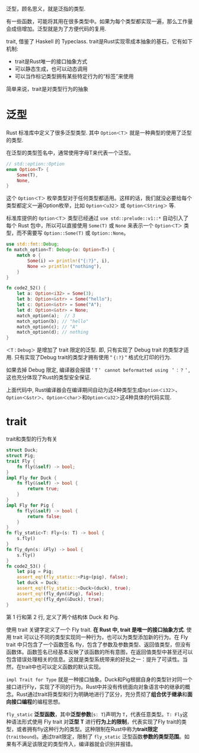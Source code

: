 
泛型，顾名思义，就是泛指的类型. 

有一些函数，可能将其用在很多类型中。如果为每个类型都实现一遍，那么工作量会成倍增加。泛型就是为了方便代码的复用.

trait, 借鉴了 Haskell 的 Typeclass. trait是Rust实现零成本抽象的基石，它有如下机制:

* trait是Rust唯一的接口抽象方式
* 可以静态生成，也可以动态调用
* 可以当作标记类型拥有某些特定行为的“标签”来使用

简单来说，trait是对类型行为的抽象

# 泛型

Rust 标准库中定义了很多泛型类型. 其中 `Option＜T＞` 就是一种典型的使用了泛型的类型.

在泛型的类型签名中，通常使用字母T来代表一个泛型。

```rust
// std::option::Option
enum Option<T> {
    Some(T),
    None,
}
```

这个 `Option＜T＞` 枚举类型对于任何类型都适用。这样的话，我们就没必要给每个类型都定义一遍Option枚举，比如 `Option＜u32＞` 或 `Option＜String＞` 等.

标准库提供的 `Option＜T＞` 类型已经通过 `use std::prelude::v1::*` 自动引入了每个 Rust 包中，所以可以直接使用 `Some(T)` 或 `None` 来表示一个 `Option＜T＞` 类型，而不需要写 `Option::Some(T)` 或 `Option::None`。

```rust
use std::fmt::Debug;
fn match_option<T: Debug>(o: Option<T>) {
	match o {
	    Some(i) => println!("{:?}", i),
	    None => println!("nothing"),
	}
}

fn code2_52() {
	let a: Option<i32> = Some(3);
	let b: Option<&str> = Some("hello");
	let c: Option<&str> = Some("A");
	let d: Option<&str> = None;
	match_option(a);  // 3
	match_option(b); // "hello"
	match_option(c); // "A"
	match_option(d); // nothing
}
```

`＜T：Debug＞` 是增加了 trait 限定的泛型. 即, 只有实现了 Debug trait 的类型才适用. 只有实现了Debug trait的类型才拥有使用`＂{:?}＂`格式化打印的行为.

如果去掉 Debug 限定, 编译器会报错`＇T＇ cannot beformatted using ＇：？＇`, 这也充分体现了Rust的类型安全保证.

上面代码中, Rust编译器会在编译期间自动为这4种类型生成`Option＜i32＞`、`Option＜&str＞`、`Option＜char＞`和`Option＜u32＞`这4种具体的代码实现. 

# trait

trait和类型的行为有关

```rust
struct Duck;
struct Pig;
trait Fly {
	fn fly(&self) -> bool;
}
impl Fly for Duck {
	fn fly(&self) -> bool {
		return true;
	}
}
impl Fly for Pig {
	fn fly(&self) -> bool {
		return false;
	}
}
fn fly_static<T: Fly>(s: T) -> bool {
	s.fly()
}
fn fly_dyn(s: &Fly) -> bool {
	s.fly()
}
fn code2_53() {
	let pig = Pig;
	assert_eq!(fly_static::<Pig>(pig), false);
	let duck = Duck;
	assert_eq!(fly_static::<Duck>(duck), true);
	assert_eq!(fly_dyn(&Pig), false);
	assert_eq!(fly_dyn(&Duck), true);
}
```

第 1 行和第 2 行, 定义了两个结构体 Duck 和 Pig.

使用 trait 关键字定义了一个 Fly trait. **在 Rust 中, trait 是唯一的接口抽象方式**. 使用 trait 可以让不同的类型实现同一种行为，也可以为类型添加新的行为。在 Fly trait 中只包含了一个函数签名 fly，包含了参数及参数类型、返回值类型，但没有函数体。函数签名已经基本反映了该函数的所有意图，在返回值类型中甚至还可以包含错误处理相关的信息。这就是类型系统带来的好处之一：提升了可读性。当然，在trait中也可以定义函数的默认实现。

`impl Trait for Type` 就是一种接口抽象。Duck和Pig根据自身的类型针对同一个接口进行Fly，实现了不同的行为。Rust中并没有传统面向对象语言中的继承的概念。Rust通过trait将类型和行为明确地进行了区分，充分贯彻了**组合优于继承**和**面向接口编程**的编程思想。

`fly_static` **泛型函数**，其中**泛型参数**(`s: T`)声明为 `T`，代表任意类型。`T: Fly`这种语法形式使用 Fly trait 对**泛型 T** 进行**行为上的限制**，代表实现了Fly trait的类型，或者拥有fly这种行为的类型。这种限制在Rust中称为**trait限定**(`traitbound`)。通过trait限定，限制了 `fly_static` 泛型函数**参数的类型范围**。如果有不满足该限定的类型传入，编译器就会识别并报错。



